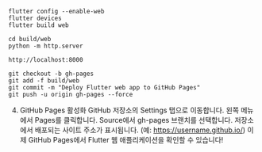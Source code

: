 ```
flutter config --enable-web
flutter devices
flutter build web
```

```
cd build/web
python -m http.server

http://localhost:8000
```

```
git checkout -b gh-pages
git add -f build/web
git commit -m "Deploy Flutter web app to GitHub Pages"
git push -u origin gh-pages --force
```

4. GitHub Pages 활성화
GitHub 저장소의 Settings 탭으로 이동합니다.
왼쪽 메뉴에서 Pages를 클릭합니다.
Source에서 gh-pages 브랜치를 선택합니다.
저장소에서 배포되는 사이트 주소가 표시됩니다. (예: https://username.github.io/)
이제 GitHub Pages에서 Flutter 웹 애플리케이션을 확인할 수 있습니다!
